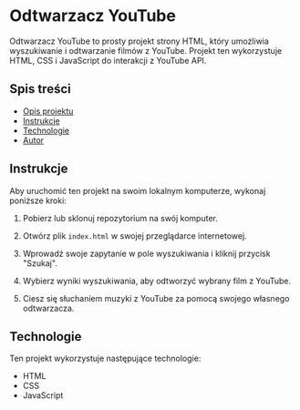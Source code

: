 # Odtwarzacz YouTube

Odtwarzacz YouTube to prosty projekt strony HTML, który umożliwia wyszukiwanie i odtwarzanie filmów z YouTube. 
Projekt ten wykorzystuje HTML, CSS i JavaScript do interakcji z YouTube API.

## Spis treści

- [Opis projektu](#odtwarzacz-youtube)
- [Instrukcje](#instrukcje)
- [Technologie](#technologie)
- [Autor](#autor)

## Instrukcje

Aby uruchomić ten projekt na swoim lokalnym komputerze, wykonaj poniższe kroki:

1. Pobierz lub sklonuj repozytorium na swój komputer.

2. Otwórz plik `index.html` w swojej przeglądarce internetowej.

3. Wprowadź swoje zapytanie w pole wyszukiwania i kliknij przycisk "Szukaj".

4. Wybierz wyniki wyszukiwania, aby odtworzyć wybrany film z YouTube.

5. Ciesz się słuchaniem muzyki z YouTube za pomocą swojego własnego odtwarzacza.

## Technologie

Ten projekt wykorzystuje następujące technologie:

- HTML
- CSS
- JavaScript

